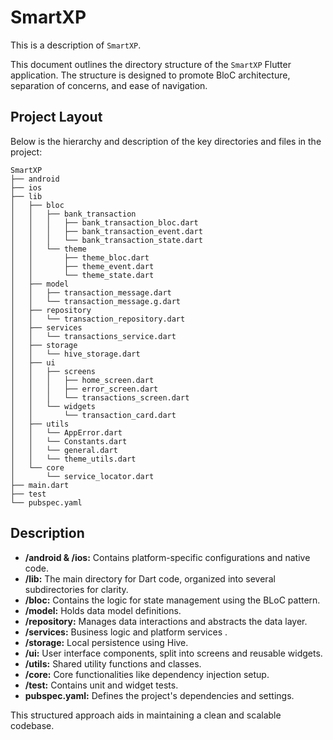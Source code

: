 # SmartXP

This is a description of `SmartXP`. 

This document outlines the directory structure of the `SmartXP` Flutter application. The
structure is designed to promote BloC architecture, separation of concerns, and ease of navigation.

## Project Layout

Below is the hierarchy and description of the key directories and files in the project:

```plaintext
SmartXP
├── android                 
├── ios                      
├── lib
│   ├── bloc                    
│   │   ├── bank_transaction    
│   │   │   ├── bank_transaction_bloc.dart    
│   │   │   ├── bank_transaction_event.dart   
│   │   │   └── bank_transaction_state.dart  
│   │   └── theme               
│   │       ├── theme_bloc.dart               
│   │       ├── theme_event.dart             
│   │       └── theme_state.dart              
│   ├── model                 
│   │   ├── transaction_message.dart          
│   │   └── transaction_message.g.dart            
│   ├── repository             
│   │   └── transaction_repository.dart                      
│   ├── services                
│   │   └── transactions_service.dart           
│   ├── storage                
│   │   └── hive_storage.dart               
│   ├── ui                      
│   │   ├── screens             
│   │   │   ├── home_screen.dart              
│   │   │   ├── error_screen.dart              
│   │   │   └── transactions_screen.dart 
│   │   └── widgets             
│   │       └── transaction_card.dart            
│   ├── utils                  
│   │   └── AppError.dart                 
│   │   └── Constants.dart                 
│   │   └── general.dart                 
│   │   └── theme_utils.dart                 
│   └── core                    
│       └── service_locator.dart                      
├── main.dart                  
├── test                       
└── pubspec.yaml             
```
## Description

- **/android & /ios:** Contains platform-specific configurations and native code.
- **/lib:** The main directory for Dart code, organized into several subdirectories for clarity.
- **/bloc:** Contains the logic for state management using the BLoC pattern.
- **/model:** Holds data model definitions.
- **/repository:** Manages data interactions and abstracts the data layer.
- **/services:** Business logic and platform services .
- **/storage:** Local persistence using Hive.
- **/ui:** User interface components, split into screens and reusable widgets.
- **/utils:** Shared utility functions and classes.
- **/core:** Core functionalities like dependency injection setup.
- **/test:** Contains unit and widget tests.
- **pubspec.yaml:** Defines the project's dependencies and settings.


This structured approach aids in maintaining a clean and scalable codebase.


